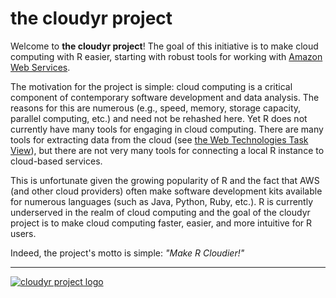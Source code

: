 # the cloudyr project #

Welcome to **the cloudyr project**! The goal of this initiative is to make cloud computing with R easier, starting with robust tools for working with [Amazon Web Services](http://aws.amazon.com/).

The motivation for the project is simple: cloud computing is a critical component of contemporary software development and data analysis. The reasons for this are numerous (e.g., speed, memory, storage capacity, parallel computing, etc.) and need not be rehashed here. Yet R does not currently have many tools for engaging in cloud computing. There are many tools for extracting data from the cloud (see [the Web Technologies Task View](http://cran.r-project.org/web/views/WebTechnologies.html)), but there are not very many tools for connecting a local R instance to cloud-based services.

This is unfortunate given the growing popularity of R and the fact that AWS (and other cloud providers) often make software development kits available for numerous languages (such as Java, Python, Ruby, etc.). R is currently underserved in the realm of cloud computing and the goal of the cloudyr project is to make cloud computing faster, easier, and more intuitive for R users.

Indeed, the project's motto is simple: *"Make R Cloudier!"*

---
[![cloudyr project logo](http://i.imgur.com/JHS98Y7.png)](https://github.com/cloudyr)
